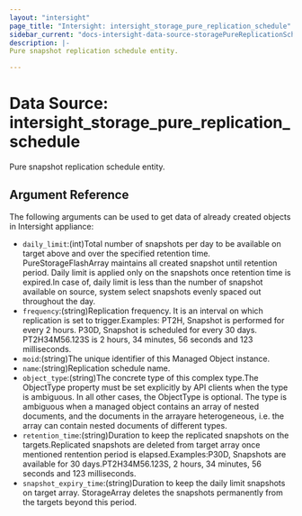 ```yaml
---
layout: "intersight"
page_title: "Intersight: intersight_storage_pure_replication_schedule"
sidebar_current: "docs-intersight-data-source-storagePureReplicationSchedule"
description: |-
Pure snapshot replication schedule entity.

---
```


# Data Source: intersight_storage_pure_replication_schedule
Pure snapshot replication schedule entity.

## Argument Reference
The following arguments can be used to get data of already created objects in Intersight appliance:
* `daily_limit`:(int)Total number of snapshots per day to be available on target above and over the specified retention time. PureStorageFlashArray maintains all created snapshot until retention period. Daily limit is applied only on the snapshots once retention time is expired.In case of, daily limit is less than the number of snapshot available on source, system select snapshots evenly spaced out throughout the day.
* `frequency`:(string)Replication frequency. It is an interval on which replication is set to trigger.Examples:    PT2H, Snapshot is performed for every 2 hours.    P30D, Snapshot is scheduled for every 30 days.    PT2H34M56.123S is 2 hours, 34 minutes, 56 seconds and 123 milliseconds.
* `moid`:(string)The unique identifier of this Managed Object instance.
* `name`:(string)Replication schedule name.
* `object_type`:(string)The concrete type of this complex type.The ObjectType property must be set explicitly by API clients when the type is ambiguous. In all other cases, the ObjectType is optional. The type is ambiguous when a managed object contains an array of nested documents, and the documents in the arrayare heterogeneous, i.e. the array can contain nested documents of different types.
* `retention_time`:(string)Duration to keep the replicated snapshots on the targets.Replicated snapshots are deleted from target array once mentioned rentention period is elapsed.Examples:P30D, Snapshots are available for 30 days.PT2H34M56.123S, 2 hours, 34 minutes, 56 seconds and 123 milliseconds.
* `snapshot_expiry_time`:(string)Duration to keep the daily limit snapshots on target array. StorageArray deletes the snapshots permanently from the targets beyond this period.
